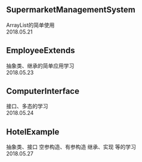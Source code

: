 ## SupermarketManagementSystem
ArrayList的简单使用    
2018.05.21

## EmployeeExtends
抽象类、继承的简单应用学习    
2018.05.23

## ComputerInterface
接口、多态的学习    
2018.05.24

## HotelExample
抽象类、接口 空参构造、有参构造 继承、实现 等的学习     
2018.05.27
